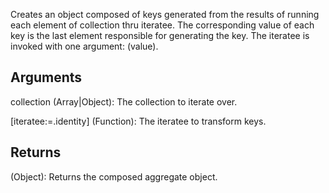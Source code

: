 Creates an object composed of keys generated from the results of running each element of collection thru iteratee. The corresponding value of each key is the last element responsible for generating the key. The iteratee is invoked with one argument: (value).


## Arguments
collection (Array|Object): The collection to iterate over.

[iteratee:=.identity] (Function): The iteratee to transform keys.


## Returns
(Object): Returns the composed aggregate object.
